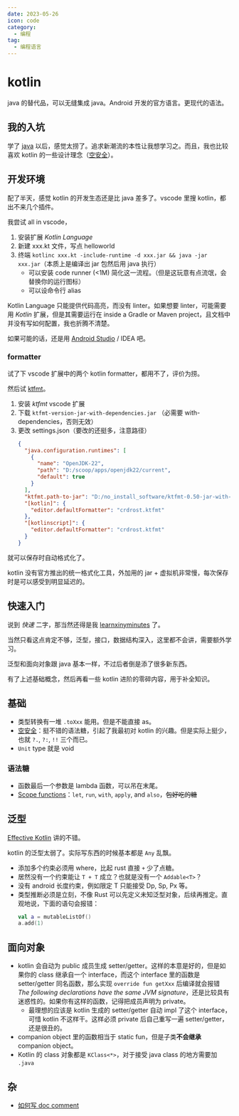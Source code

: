 ```yaml
---
date: 2023-05-26
icon: code
category:
  - 编程
tag:
  - 编程语言
---
```


# kotlin

java 的替代品，可以无缝集成 java。Android 开发的官方语言。更现代的语法。

## 我的入坑

学了 [java](./java.md) 以后，感觉太捞了。追求新潮流的本性让我想学习之。而且，我也比较喜欢 kotlin 的一些设计理念（[空安全](#基础)）。

## 开发环境

配了半天，感觉 kotlin 的开发生态还是比 java 差多了。vscode 里搜 kotlin，都出不来几个插件。

我尝试 all in vscode，

1. 安装扩展 _Kotlin Language_
2. 新建 xxx.kt 文件，写点 helloworld
3. 终端 `kotlinc xxx.kt -include-runtime -d xxx.jar && java -jar xxx.jar`（本质上是编译出 jar 包然后用 java 执行）
   - 可以安装 code runner (<1M) 简化这一流程。（但是这玩意有点流氓，会替换你的运行图标）
   - 可以设命令行 alias

Kotlin Language 只能提供代码高亮，而没有 linter。如果想要 linter，可能需要用 _Kotlin_ 扩展，但是其需要运行在 inside a Gradle or Maven project，且文档中并没有写如何配置，我也折腾不清楚。

如果可能的话，还是用 [Android Studio](./android.md#android-studio) / IDEA 吧。

### formatter

试了下 vscode 扩展中的两个 kotlin formatter，都用不了，评价为捞。

然后试 [ktfmt](https://github.com/facebook/ktfmt)。

1. 安装 _ktfmt_ vscode 扩展
2. 下载 `ktfmt-version-jar-with-dependencies.jar` （必需要 with-dependencies，否则无效）
3. 更改 settings.json（要改的还挺多，注意路径）
   ```json
   {
     "java.configuration.runtimes": [
       {
         "name": "OpenJDK-22",
         "path": "D:/scoop/apps/openjdk22/current",
         "default": true
       }
     ],
     "ktfmt.path-to-jar": "D:/no_install_software/ktfmt-0.50-jar-with-dependencies.jar",
     "[kotlin]": {
       "editor.defaultFormatter": "crdrost.ktfmt"
     },
     "[kotlinscript]": {
       "editor.defaultFormatter": "crdrost.ktfmt"
     }
   }
   ```

就可以保存时自动格式化了。

kotlin 没有官方推出的统一格式化工具，外加用的 jar + 虚拟机非常慢，每次保存时是可以感受到明显延迟的。

## 快速入门

说到 _快速_ 二字，那当然还得是我 [learnxinyminutes](https://learnxinyminutes.com/docs/zh-cn/kotlin-cn/) 了。

当然只看这点肯定不够，泛型，接口，数据结构深入，这里都不会讲，需要额外学习。

泛型和面向对象跟 java 基本一样，不过后者倒是添了很多新东西。

有了上述基础概念，然后再看一些 kotlin 进阶的零碎内容，用于补全知识。

## 基础

- 类型转换有一堆 `.toXxx` 能用。但是不能直接 as。
- [空安全](https://book.kotlincn.net/text/null-safety.html)：挺不错的语法糖，引起了我最初对 kotlin 的兴趣。但是实际上挺少，也就 `?.`, `?:`, `!!` 三个而已。
- `Unit` type 就是 void

### 语法糖

- 函数最后一个参数是 lambda 函数，可以吊在末尾。
- [Scope functions](https://kotlinlang.org/docs/scope-functions.html)：`let`, `run`, `with`, `apply`, and `also`，~~包好吃的糖~~

## 泛型

[Effective Kotlin](https://narenkmanoharan.gitbooks.io/effective-kotlin/content/chapter-4-generics.html) 讲的不错。

kotlin 的泛型太弱了。实际写东西的时候基本都是 `Any` 乱飘。

- 添加多个约束必须用 where，比起 rust 直接 `+` 少了点糖。
- 居然没有一个约束能让 `T + T` 成立？也就是没有一个 `Addable<T>`？
- 没有 android 长度约束，例如限定 T 只能接受 Dp, Sp, Px 等。
- 类型推断必须是立刻，不像 Rust 可以先定义未知泛型对象，后续再推定。直观地说，下面的语句会报错：
  ```kotlin
  val a = mutableListOf()
  a.add(1)
  ```

## 面向对象

- kotlin 会自动为 public 成员生成 setter/getter。这样的本意是好的，但是如果你的 class 继承自一个 interface，而这个 interface 里的函数是 setter/getter 同名函数，那么实现 `override fun getXxx` 后编译就会报错 _The following declarations have the same JVM signature_，还是比较具有迷惑性的。如果你有这样的函数，记得把成员声明为 private。
  - 最理想的应该是 kotlin 生成的 setter/getter 自动 impl 了这个 interface，可惜 kotlin 不这样干。这样必须 private 后自己重写一遍 setter/getter，还是很丑的。
- companion object 里的函数相当于 static fun，但是子类**不会继承** companion object。
- Kotlin 的 class 对象都是 `KClass<*>`，对于接受 java class 的地方需要加 `.java`

## 杂

- [如何写 doc comment](https://kotlinlang.org/docs/kotlin-doc.html)
